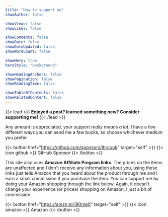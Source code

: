 ```yaml
---
title: "How to support me"
showAuthor: false

showViews: false
showLikes: false

showComments: false
showDate: false
showDateUpdated: false
showWordCount: false

showHero: true
heroStyle: "background"

showHeadingAnchors: false
showPagination: false
showReadingTime: false

showTableOfContents: false
showRelatedContent: false
---
```


{{< lead >}}
**Enjoyed a post? learned something new? Consider supporting me!**
{{< /lead >}}

Any amount is appreciated, *your support really means a lot*.
I have a few different ways you can send me a few bucks, so choose whichever medium you prefer.

<p>
    <script type="text/javascript" src="https://cdnjs.buymeacoffee.com/1.0.0/button.prod.min.js" data-name="bmc-button" data-slug="joshuacook" data-color="#FFDD00" data-emoji=""  data-font="Cookie" data-text="Buy me a coffee" data-outline-color="#000000" data-font-color="#000000" data-coffee-color="#ffffff" ></script>
</p>

<p>
    <script type='text/javascript' src='https://storage.ko-fi.com/cdn/widget/Widget_2.js'></script>
    <script type='text/javascript'>kofiwidget2.init('Support Me on Ko-fi', '#29abe0', 'X8X6UF4CB');kofiwidget2.draw();</script>
</p>

{{< button href="https://github.com/sponsors/jhrcook" target="self" >}}
    {{< icon github >}} GitHub Sponsor
{{< /button >}}

This site also uses **Amazon Affiliate Program links**.
The prices on the items are unaffected and I don't receive any information about you, using these links just tells Amazon that you heard about the product through me and I earn a small commission if you purchase the item.
You can support me by doing your Amazon shopping through the link below.
Again, it doesn't change your experience (or prices) shopping on Amazon, I just a bit of commission.

{{< button href="https://amzn.to/3KIrze0" target="self" >}}
    {{< icon amazon >}} Amazon
{{< /button >}}
